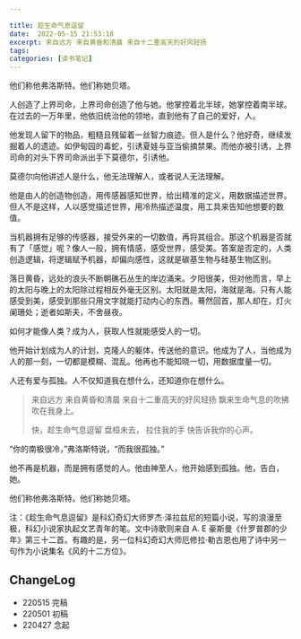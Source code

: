 ```yaml
---

title: 趁生命气息逗留
date:  2022-05-15 21:53:18
excerpt: 来自远方 来自黄昏和清晨 来自十二重高天的好风轻扬
tags: 
categories: [读书笔记]
---
```


他们称他弗洛斯特。他们称她贝塔。

人创造了上界司命，上界司命创造了他与她。他掌控着北半球，她掌控着南半球。在过去的一万年里，他依旧统治他的领地，直到他有了自己的爱好，人。

他发现人留下的物品，粗糙且残留着一丝智力痕迹。但人是什么？他好奇，继续发掘着人的遗迹。如伊甸园的毒蛇，引诱夏娃与亚当偷摘禁果。而他亦被引诱，上界司命的对头下界司命派出手下莫德尔，引诱他。

莫德尔向他讲述人是什么，他无法理解人，或者说人无法理解。

他是由人的创造物创造，用传感器感知世界，给出精准的定义，用数据描述世界。但人不是这样，人以感觉描述世界，用冷热描述温度，用工具来告知他想要的数值。

当机器拥有足够的传感器，接受外来的一切数值，再将其组合。那这个机器是否就有了「感觉」呢？像人一般，拥有情感，感受世界，感受美。答案是否定的，人类创造逻辑，将逻辑赋予机器，却偏向感性，这就是碳基生物与硅基生物区别。

落日黄昏，远处的浪头不断朝礁石丛生的岸边涌来。夕阳很美，但对他而言，早上的太阳与晚上的太阳除过程相反外毫无区别。太阳就是太阳，海就是海。只有人能感受到美，感受到那些只用文字就能打动内心的东西。蓦然回首，那人却在，灯火阑珊处；逝者如斯夫，不舍昼夜。

如何才能像人类？成为人，获取人性就能感受人的一切。

他开始计划成为人的计划，克隆人的躯体，传送他的意识。他成为了人，当他成为人的那一刻，一切都是模糊、混乱。他再也不能知晓一切，用数据度量一切。

人还有爱与孤独。人不仅知道我在想什么，还知道你在想什么。

> 来自远方
> 来自黄昏和清晨
> 来自十二重高天的好风轻扬
> 飘来生命气息的吹拂
> 吹在我身上。
>
> 快，趁生命气息逗留
> 盘桓未去，
> 拉住我的手
> 快告诉我你的心声。

“你的南极很冷，”弗洛斯特说，“而我很孤独。”

他不再是机器，而是拥有感觉的人。他由神至人，他开始感到孤独。他，告白，她。

他们称他弗洛斯特。他们称她贝塔。

注：《趁生命气息逗留》是科幻奇幻大师罗杰·泽拉兹尼的短篇小说，写的浪漫至极，科幻小说家执起文艺青年的笔。文中诗歌则来自 A. E 豪斯曼《什罗普郡的少年》第三十二首。有趣的是，另一位科幻奇幻大师厄修拉·勒古恩也用了诗中另一句作为小说集名《风的十二方位》。

## ChangeLog

- 220515 完稿
- 220501 初稿
- 220427 念起
